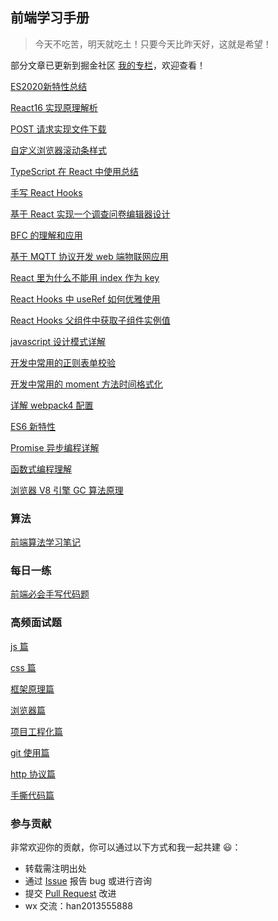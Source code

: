 ## 前端学习手册

> 今天不吃苦，明天就吃土！只要今天比昨天好，这就是希望！

部分文章已更新到掘金社区 [我的专栏](https://juejin.im/user/5c242177f265da610e8022b2/posts)，欢迎查看！

[ES2020新特性总结](https://github.com/hanyueqiang/frontEnd_book/blob/master/technology/es2020.md)

[React16 实现原理解析](https://github.com/hanyueqiang/frontEnd_book/blob/master/technology/react16%E5%AE%9E%E7%8E%B0%E5%8E%9F%E7%90%86%E8%A7%A3%E6%9E%90.md)

[POST 请求实现文件下载](https://github.com/hanyueqiang/frontEnd_book/blob/master/technology/post%E8%AF%B7%E6%B1%82%E5%AE%9E%E7%8E%B0%E6%96%87%E4%BB%B6%E4%B8%8B%E8%BD%BD.md)

[自定义浏览器滚动条样式](https://github.com/hanyueqiang/frontEnd_book/blob/master/technology/%E8%87%AA%E5%AE%9A%E4%B9%89%E6%B5%8F%E8%A7%88%E5%99%A8%E6%BB%9A%E5%8A%A8%E6%9D%A1%E7%9A%84%E6%A0%B7%E5%BC%8F.md)

[TypeScript 在 React 中使用总结](https://github.com/hanyueqiang/frontEnd_book/blob/master/advanced/03_typescript.md)

[手写 React Hooks](https://github.com/hanyueqiang/frontEnd_book/blob/master/technology/reacthooks.md)

[基于 React 实现一个调查问卷编辑器设计](https://github.com/hanyueqiang/frontEnd_book/blob/master/technology/questionnaire.md)

[BFC 的理解和应用](https://github.com/hanyueqiang/frontEnd_book/blob/master/technology/BFC%E7%9A%84%E7%90%86%E8%A7%A3%E5%92%8C%E5%BA%94%E7%94%A8.md)

[基于 MQTT 协议开发 web 端物联网应用](https://github.com/hanyueqiang/frontEnd_book/blob/master/technology/%E5%9F%BA%E4%BA%8EMQTT%E5%8D%8F%E8%AE%AE%E5%BC%80%E5%8F%91web%E7%AB%AF%E7%89%A9%E8%81%94%E7%BD%91%E5%BA%94%E7%94%A8.md)

[React 里为什么不能用 index 作为 key](https://github.com/hanyueqiang/frontEnd_book/blob/master/technology/React%E9%87%8C%E4%B8%BA%E4%BB%80%E4%B9%88%E4%B8%8D%E8%83%BD%E7%94%A8index%E4%BD%9C%E4%B8%BAkey.md)

[React Hooks 中 useRef 如何优雅使用](https://github.com/hanyueqiang/frontEnd_book/blob/master/technology/React%20Hooks%E4%B8%ADuseRef%E7%9A%84%E4%BC%98%E9%9B%85%E4%BD%BF%E7%94%A8.md)

[React Hooks 父组件中获取子组件实例值](https://github.com/hanyueqiang/frontEnd_book/blob/master/technology/React%20Hooks%E7%88%B6%E7%BB%84%E4%BB%B6%E4%B8%AD%E8%8E%B7%E5%8F%96%E5%AD%90%E7%BB%84%E4%BB%B6%E5%AE%9E%E4%BE%8B%E5%80%BC.md)

[javascript 设计模式详解](https://github.com/hanyueqiang/frontEnd_book/blob/master/technology/javascript%E8%AE%BE%E8%AE%A1%E6%A8%A1%E5%BC%8F%E8%AF%A6%E8%A7%A3.md)

[开发中常用的正则表单校验](https://github.com/hanyueqiang/frontEnd_book/blob/master/technology/%E5%BC%80%E5%8F%91%E4%B8%AD%E5%B8%B8%E7%94%A8%E7%9A%84%E6%AD%A3%E5%88%99%E6%A0%A1%E9%AA%8C.md)

[开发中常用的 moment 方法时间格式化](https://github.com/hanyueqiang/frontEnd_book/blob/master/technology/%E5%BC%80%E5%8F%91%E4%B8%AD%E5%B8%B8%E7%94%A8%E7%9A%84moment%E6%97%B6%E9%97%B4%E6%A0%BC%E5%BC%8F%E5%8C%96.md)

[详解 webpack4 配置](https://github.com/hanyueqiang/frontEnd_book/blob/master/technology/%E8%AF%A6%E8%A7%A3webpack4%E9%85%8D%E7%BD%AE.md)

[ES6 新特性](https://github.com/hanyueqiang/frontEnd_book/blob/master/advanced/01_ES6%E6%96%B0%E7%89%B9%E6%80%A7.md)

[Promise 异步编程详解](https://github.com/hanyueqiang/frontEnd_book/blob/master/advanced/02_js%E5%BC%82%E6%AD%A5%E7%BC%96%E7%A8%8B.md)

[函数式编程理解](https://github.com/hanyueqiang/frontEnd_book/blob/master/advanced/04_func.md)

[浏览器 V8 引擎 GC 算法原理](https://github.com/hanyueqiang/frontEnd_book/blob/master/advanced/05_chromev8.md)

### 算法

[前端算法学习笔记](https://github.com/hanyueqiang/frontEnd_book/blob/master/leetCode/algorithm.md)

### 每日一练

[前端必会手写代码题](https://github.com/hanyueqiang/frontEnd_book/blob/master/leetCode/practice.md)

### 高频面试题

[js 篇](https://github.com/hanyueqiang/frontEnd_book/blob/master/interview/js_base.md)

[css 篇](https://github.com/hanyueqiang/frontEnd_book/blob/master/interview/css.md)

[框架原理篇](https://github.com/hanyueqiang/frontEnd_book/blob/master/%E9%9D%A2%E8%AF%95%E9%A2%98%E6%95%B4%E7%90%86-%E6%A1%86%E6%9E%B6%E7%AF%87.md)

[浏览器篇](https://github.com/hanyueqiang/frontEnd_book/blob/master/interview/frame.md)

[项目工程化篇](https://github.com/hanyueqiang/frontEnd_book/blob/master/interview/webpack.md)

[git 使用篇](https://github.com/hanyueqiang/frontEnd_book/blob/master/interview/git.md)

[http 协议篇](https://github.com/hanyueqiang/frontEnd_book/blob/master/interview/http.md)

[手撕代码篇](https://github.com/hanyueqiang/frontEnd_book/blob/master/interview/write_code.md)

### 参与贡献

非常欢迎你的贡献，你可以通过以下方式和我一起共建 :smiley:：

- 转载需注明出处
- 通过 [Issue](https://github.com/hanyueqiang/frontEnd_book/issues) 报告 bug 或进行咨询
- 提交 [Pull Request](https://github.com/hanyueqiang/frontEnd_book/pulls) 改进
- wx 交流：han2013555888
